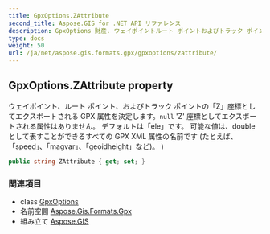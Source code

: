 ```yaml
---
title: GpxOptions.ZAttribute
second_title: Aspose.GIS for .NET API リファレンス
description: GpxOptions 財産. ウェイポイントルート ポイントおよびトラック ポイントのZ座標としてエクスポートされる GPX 属性を決定しますnull Z 座標としてエクスポートされる属性はありません デフォルトはeleです 可能な値はdouble として表すことができるすべての GPX XML 属性の名前です たとえばspeedmagvargeoidheightなど 
type: docs
weight: 50
url: /ja/net/aspose.gis.formats.gpx/gpxoptions/zattribute/
---
```

## GpxOptions.ZAttribute property

ウェイポイント、ルート ポイント、およびトラック ポイントの「Z」座標としてエクスポートされる GPX 属性を決定します。`null` 'Z' 座標としてエクスポートされる属性はありません。 デフォルトは「ele」です。 可能な値は、double として表すことができるすべての GPX XML 属性の名前です (たとえば、「speed」、「magvar」、「geoidheight」など)。 )

```csharp
public string ZAttribute { get; set; }
```

### 関連項目

* class [GpxOptions](../)
* 名前空間 [Aspose.Gis.Formats.Gpx](../../gpxoptions/)
* 組み立て [Aspose.GIS](../../../)


